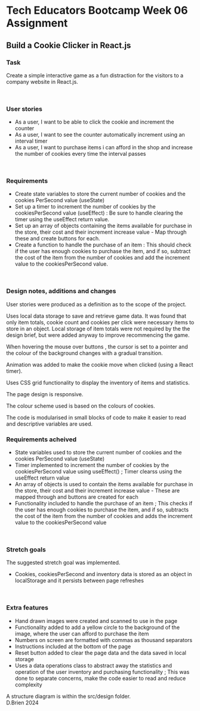 # Tech Educators Bootcamp Week 06 Assignment

## Build a Cookie Clicker in React.js

### Task

Create a simple interactive game as a fun distraction for the visitors to a company website in React.js.

<br>

### User stories

- As a user, I want to be able to click the cookie and increment the counter
- As a user, I want to see the counter automatically increment using an interval timer
- As a user, I want to purchase items i can afford in the shop and increase the number of cookies every time the interval passes
<br>

### Requirements  

- Create state variables to store the current number of cookies and the cookies PerSecond value (useState)
- Set up a timer to increment the number of cookies by the cookiesPerSecond value (useEffect) : Be sure to handle clearing the timer using the useEffect return value.
- Set up an array of objects containing the items available for purchase in the store, their cost and their increment increase value - Map through these and create buttons for each.
- Create a function to handle the purchase of an item : This should check if the user has enough cookies to purchase the item, and if so, subtract the cost of the item from the number of cookies and add the increment value to the cookiesPerSecond value.

<br>

### Design notes, additions and changes

User stories were produced as a definition as to the scope of the project.

Uses local data storage to save and retrieve game data. It was found that only item totals, cookie count and cookies per click were necessary items to store in an object. Local storage of item totals were not required by the the design brief, but were added anyway to improve recommencing the game. 

When hovering the mouse over buttons , the cursor is set to a pointer and the colour of the background changes with a gradual transition.  

Animation was added to make the cookie move when clicked (using a React timer).

Uses CSS grid functionality to display the inventory of items and statistics.

The page design is responsive.

The colour scheme used is based on the colours of cookies.

The code is modularised in small blocks of code to make it easier to read and descriptive variables are used. 
<br>

### Requirements acheived

- State variables used to store the current number of cookies and the cookies PerSecond value (useState)
- Timer implemented to increment the number of cookies by the cookiesPerSecond value using useEffect() ; Timer clearss using the useEffect return value
- An array of objects is used to contain the items available for purchase in the store, their cost and their increment increase value - These are mapped through and buttons are created for each
- Functionality included to handle the purchase of an item ; This checks if the user has enough cookies to purchase the item, and if so, subtracts the cost of the item from the number of cookies and adds the increment value to the cookiesPerSecond value
<br>

### Stretch goals

The suggested stretch goal was implemented.

- Cookies, cookiesPerSecond and inventory data is stored as an object in localStorage and it persists between page refreshes

<br>


### Extra features

- Hand drawn images were created and scanned to use in the page
- Functionality added to add a yellow circle to the background of the image, where the user can afford to purchase the item
- Numbers on screen are formatted with commas as thousand separators
- Instructions included at the bottom of the page
- Reset button added to clear the page data and the data saved in local storage
- Uses a data operations class to abstract away the statistics and operation of the user inventory and purchasing functionality ; This was done to separate concerns, make the code easier to read and reduce complexity

A structure diagram is within the src/design folder.
<br>
D.Brien 2024
